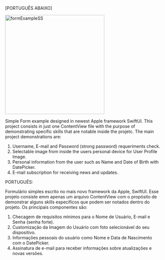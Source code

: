 [PORTUGUÊS ABAIXO]

<img width="322" alt="formExampleSS" src="https://github.com/marcelodeabreu/form-exemple-ios/assets/109244891/fce246c5-34fc-49da-8ab6-cccc09965af1">


Simple Form example designed in newest Apple framework SwiftUI. This project consists in just one ContentView file with the purpose of demonstrating specific skills that are notable inside the projetc.
The main project demonstrations are:
1.  Username, E-mail and Password (strong password) requeriments check.
2.  Selectable image from inside the users personal device for User Profile Image.
3.  Personal information from the user such as Name and Date of Birth with DatePicker.
4.  E-mail subscription for receiving news and updates.




PORTUGUÊS:

Formulário simples escrito no mais novo framework da Apple, SwiftUI. Esse projeto consiste emm apenas um arquivo ContentView com o propósito de demonstrar alguns skills específicos que podem ser notados dentro do projeto.
Os principais componentes são:
1. Checagem de requisitos mínimos para o Nome de Usuário, E-mail e Senha (senha forte).
2. Customização da Imagem do Usuário com foto selecionável do seu dispositivo.
3. Informações pessoais do usuário como Nome e Data de Nascimento com o DatePicker.
4. Assinatura de e-mail para receber informações sobre atualizações e novas versões. 
